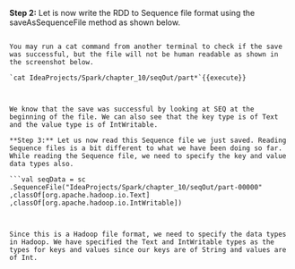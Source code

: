 

**Step 2:** Let is now write the RDD to Sequence file format using the saveAsSequenceFile method as shown below.

```seqRDD.saveAsSequenceFile("IdeaProjects/Spark/chapter_10/seqOut")

You may run a cat command from another terminal to check if the save was successful, but the file will not be human readable as shown in the screenshot below.

`cat IdeaProjects/Spark/chapter_10/seqOut/part*`{{execute}}

 
 
We know that the save was successful by looking at SEQ at the beginning of the file. We can also see that the key type is of Text and the value type is of IntWritable.

**Step 3:** Let us now read this Sequence file we just saved. Reading Sequence files is a bit different to what we have been doing so far. While reading the Sequence file, we need to specify the key and value data types also.

```val seqData = sc
.SequenceFile("IdeaProjects/Spark/chapter_10/seqOut/part-00000"
,classOf[org.apache.hadoop.io.Text]
,classOf[org.apache.hadoop.io.IntWritable])

 

Since this is a Hadoop file format, we need to specify the data types in Hadoop. We have specified the Text and IntWritable types as the types for keys and values since our keys are of String and values are of Int.
